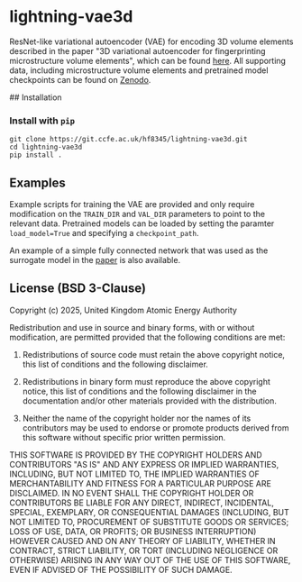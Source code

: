 # lightning-vae3d
ResNet-like variational autoencoder (VAE) for encoding 3D volume elements described in the paper "3D variational
autoencoder for fingerprinting microstructure volume elements", which can be found
[here](https://arxiv.org/abs/2503.17427).
All supporting data, including microstructure volume elements and pretrained model checkpoints can be found on
[Zenodo](https://zenodo.org/records/15261939).


## Installation


### Install with `pip`

```
git clone https://git.ccfe.ac.uk/hf8345/lightning-vae3d.git
cd lightning-vae3d
pip install .
```


## Examples

Example scripts for training the VAE are provided and only require modification on the `TRAIN_DIR` and `VAL_DIR`
parameters to point to the relevant data. Pretrained models can be loaded by setting the paramter `load_model=True` and
specifying a `checkpoint_path`.

An example of a simple fully connected network that was used as the surrogate model in the
[paper](https://arxiv.org/abs/2503.17427) is also available.


## License (BSD 3-Clause)

Copyright (c) 2025, United Kingdom Atomic Energy Authority

Redistribution and use in source and binary forms, with or without modification, are permitted provided that the
following conditions are met:

1. Redistributions of source code must retain the above copyright notice, this list of conditions and the following
   disclaimer.

2. Redistributions in binary form must reproduce the above copyright notice, this list of conditions and the following
   disclaimer in the documentation and/or other materials provided with the distribution.

3. Neither the name of the copyright holder nor the names of its contributors may be used to endorse or promote products
   derived from this software without specific prior written permission.

THIS SOFTWARE IS PROVIDED BY THE COPYRIGHT HOLDERS AND CONTRIBUTORS "AS IS" AND ANY EXPRESS OR IMPLIED WARRANTIES,
INCLUDING, BUT NOT LIMITED TO, THE IMPLIED WARRANTIES OF MERCHANTABILITY AND FITNESS FOR A PARTICULAR PURPOSE ARE
DISCLAIMED. IN NO EVENT SHALL THE COPYRIGHT HOLDER OR CONTRIBUTORS BE LIABLE FOR ANY DIRECT, INDIRECT, INCIDENTAL,
SPECIAL, EXEMPLARY, OR CONSEQUENTIAL DAMAGES (INCLUDING, BUT NOT LIMITED TO, PROCUREMENT OF SUBSTITUTE GOODS OR
SERVICES; LOSS OF USE, DATA, OR PROFITS; OR BUSINESS INTERRUPTION) HOWEVER CAUSED AND ON ANY THEORY OF LIABILITY,
WHETHER IN CONTRACT, STRICT LIABILITY, OR TORT (INCLUDING NEGLIGENCE OR OTHERWISE) ARISING IN ANY WAY OUT OF THE USE OF
THIS SOFTWARE, EVEN IF ADVISED OF THE POSSIBILITY OF SUCH DAMAGE.
